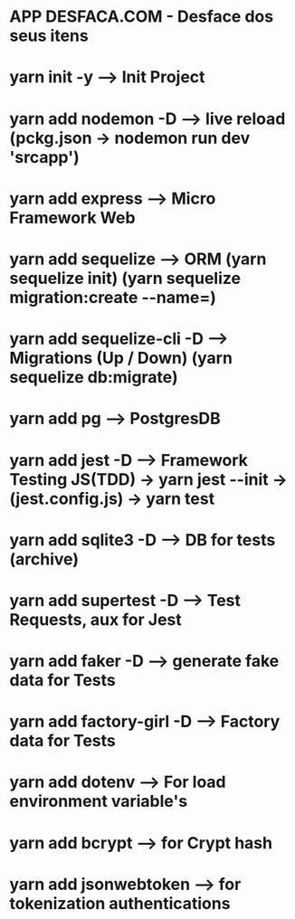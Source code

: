 # APP DESFACA.COM - Desface dos seus itens

# yarn init -y              --> Init Project
# yarn add nodemon -D       --> live reload (pckg.json -> nodemon run dev 'srcapp')
# yarn add express          --> Micro Framework Web
# yarn add sequelize        --> ORM (yarn sequelize init) (yarn sequelize migration:create --name=) 
# yarn add sequelize-cli -D --> Migrations (Up / Down) (yarn sequelize db:migrate)
# yarn add pg               --> PostgresDB
# yarn add jest -D          --> Framework Testing JS(TDD) -> yarn jest --init -> (jest.config.js) -> yarn test
# yarn add sqlite3 -D       --> DB for tests (archive)
# yarn add supertest -D     --> Test Requests, aux for Jest
# yarn add faker -D         --> generate fake data for Tests
# yarn add factory-girl -D  --> Factory data for Tests
# yarn add dotenv           --> For load environment variable's 
# yarn add bcrypt           --> for Crypt hash
# yarn add jsonwebtoken     --> for tokenization authentications
